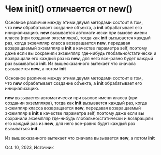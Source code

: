 # Чем init() отличается от new()

Основное различие между этими двумя методами состоит в том, что __new__ обрабатывает создание объекта, а __init__ обрабатывает его инициализацию.
__new__ вызывается автоматически при вызове имени класса (при создании экземпляра), тогда как __init__ вызывается каждый раз, когда экземпляр класса возвращается __new__, передавая возвращаемый экземпляр в __init__ в качестве параметра self, поэтому даже если вы сохранили экземпляр где-нибудь глобально/статически и возвращали его каждый раз из __new__, для него все-равно будет каждый раз вызываться __init__.
Из вышесказанного вытекает что сначала вызывается __new__, а потом __init__

Основное различие между этими двумя методами состоит в том, что __new__ обрабатывает создание объекта, а __init__ обрабатывает его инициализацию.

__new__ вызывается автоматически при вызове имени класса (при создании экземпляра), тогда как __init__ вызывается каждый раз, когда экземпляр класса возвращается __new__, передавая возвращаемый экземпляр в __init__ в качестве параметра self, поэтому даже если вы сохранили экземпляр где-нибудь глобально/статически и возвращали его каждый раз из __new__, для него все-равно будет каждый раз вызываться __init__.

Из вышесказанного вытекает что сначала вызывается __new__, а потом __init__

Oct. 10, 2023, Источник

